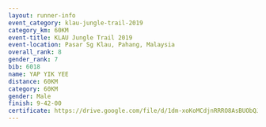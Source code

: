 ```yaml
---
layout: runner-info 
event_category: klau-jungle-trail-2019 
category_km: 60KM 
event-title: KLAU Jungle Trail 2019 
event-location: Pasar Sg Klau, Pahang, Malaysia 
overall_rank: 8
gender_rank: 7
bib: 6018
name: YAP YIK YEE
distance: 60KM
category: 60KM
gender: Male
finish: 9-42-00
certificate: https://drive.google.com/file/d/1dm-xoKoMCdjnRRRO8AsBUObQJxx69mPJ/view?usp=sharing
---
```


